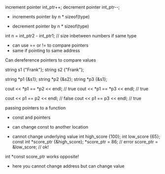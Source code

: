 increment pointer int_ptr++;
decrement pointer int_ptr--;

+ increments pointer by n * sizeof(type)
-   decrement pointer by  n * sizeof(type)

int n = int_ptr2 -  int_ptr1; // size inbetween numbers if same type

- can use == or != to compare pointers 
- same if pointing to same address

Can dereference pointers to compare values 

string s1 {"Frank"};
string s2 {"Frank"};

string *p1 {&s1};
string *p2 {&s2};
string *p3 {&s1};

cout << *p1 == *p2 << endl; // true
cout << *p1 == *p3 << endl; // true

cout << p1 == p2 << endl; // false
cout << p1 == p3 << endl; // true

passing pointers to a function 
- const and pointers 

- can change const to another location 
- cannot change underlying value 
int  high_score {100};
int low_score {65};
const int *score_ptr {&high_score};
*score_ptr = 86; // error
score_ptr = &low_score; // ok!

int *const score_ptr works opposite!
- here you cannot change address but can change value


